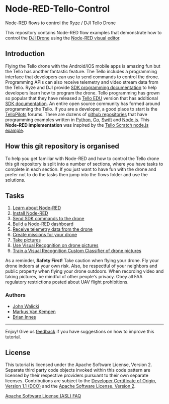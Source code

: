 # Node-RED-Tello-Control

Node-RED flows to control the Ryze / DJI Tello Drone

This repository contains Node-RED flow examples that demonstrate how to control
the [DJI Drone](https://www.ryzerobotics.com/tello) using the [Node-RED visual editor](http://nodered.org).

## Introduction

Flying the Tello drone with the Android/iOS mobile apps is amazing fun but the Tello has another fantastic feature.
The Tello includes a programming interface that developers can use to send commands to control the drone. Programming
APIs can also receive telemetry and video stream data from the Tello. Ryze and DJI provide
[SDK programming documentation](https://www.ryzerobotics.com/tello/downloads) to help developers learn how to program
the drone.  Tello programming has grown so popular that they have released a [Tello EDU](https://www.ryzerobotics.com/tello-edu)
version that has additional [SDK documentation](https://www.ryzerobotics.com/tello-edu/downloads).
An entire open source community has formed around programming the Tello. If you are a developer, a good place to start is the
[TelloPilots](https://tellopilots.com/) forums. There are dozens of [github repositories](https://github.com/topics/tello)
that have programming examples written in [Python](https://github.com/damiafuentes/DJITelloPy),
[Go](https://github.com/SMerrony/tello), [Swift](https://github.com/tranchis/TelloSwift) and
[Node.js](https://github.com/SovGVD/nodetello). This **Node-RED implementation** was inspired by the
[Tello Scratch node.js example](https://dl-cdn.ryzerobotics.com/downloads/tello/0222/Tello+Scratch+Readme.pdf).

## How this git repository is organised

To help you get familiar with Node-RED and how to control the Tello drone this git repository is split into a number of sections, where you have tasks to complete in each section.  If you just want to have fun with the drone and prefer not to do the tasks then jump into the flows folder and use the solutions.

## Tasks

1. [Learn about Node-RED](/docs/PART1.md)
2. [Install Node-RED](/docs/PART2.md)
3. [Send SDK commands to the drone](/docs/PART3.md)
4. [Build a Node-RED dashboard](/docs/PART4.md)
5. [Receive telemetry data from the drone](/docs/PART5.md)
6. [Create missions for your drone](/docs/PART6.md)
7. [Take pictures](/docs/PART7.md)
8. [Use Visual Recognition on drone pictures](/docs/PART8.md)
9. [Train a Visual Recognition Custom Classifier of drone pictures](/docs/PART9.md)

As a reminder, **Safety First!**  Take caution when flying your drone. Fly your drone indoors at your own risk.
Also, be respectful of your neighbors and public property when flying your drone outdoors.  When recording video
and taking pictures, be mindful of other people's privacy.  Obey all FAA regulatory restrictions posted about UAV
flight prohibitions.

### Authors

- [John Walicki](https://github.com/johnwalicki/)
- [Markus Van Kempen](https://github.com/markusvankempen)
- [Brian Innes](https://github.com/binnes)

___

Enjoy!  Give us [feedback](https://github.com/johnwalicki/Node-RED-Tello-Control/issues) if you have suggestions on how to improve this tutorial.

## License

This tutorial is licensed under the Apache Software License, Version 2.  Separate third party code objects invoked within this code pattern are licensed by their respective providers pursuant to their own separate licenses. Contributions are subject to the [Developer Certificate of Origin, Version 1.1 (DCO)](https://developercertificate.org/) and the [Apache Software License, Version 2](http://www.apache.org/licenses/LICENSE-2.0.txt).

[Apache Software License (ASL) FAQ](http://www.apache.org/foundation/license-faq.html#WhatDoesItMEAN)
